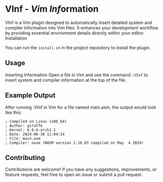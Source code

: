 # VInf - *Vi*m *Inf*ormation

VInf is a Vim plugin designed to automatically insert detailed system and compiler information into Vim files. It enhances your development workflow by providing essential environment details directly within your editor.
Installation

You can run the `install.sh` in the project repository to install the plugin.

## Usage

Inserting Information
Open a file in Vim and use the command `:VInf` to insert system and compiler information at the top of the file.

## Example Output

After running :VInf in Vim for a file named main.asm, the output would look like this:

```
; Compiled on Linux (x86_64)
; Author: giraffe
; Kernel: 6.9.6-arch1-1
; Date: 2024-06-30 11:04:14
; File: main.asm
; Compiler: nasm (NASM version 2.16.03 compiled on May  4 2024)
```

## Contributing

Contributions are welcome! If you have any suggestions, improvements, or feature requests, feel free to open an issue or submit a pull request.
